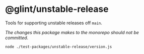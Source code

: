 # @glint/unstable-release

Tools for supporting unstable releases off `main`.

_The changes this package makes to the monorepo should not be committed_.

```bash
node ./test-packages/unstable-release/version.js
```
